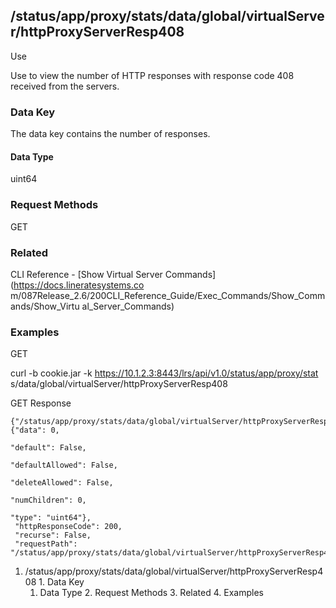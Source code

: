 ## /status/app/proxy/stats/data/global/virtualServer/httpProxyServerResp408

Use

Use to view the number of HTTP responses with response code 408 received from
the servers.

### Data Key

The data key contains the number of responses.

#### Data Type

uint64

### Request Methods

GET

### Related

CLI Reference - [Show Virtual Server Commands](https://docs.lineratesystems.co
m/087Release_2.6/200CLI_Reference_Guide/Exec_Commands/Show_Commands/Show_Virtu
al_Server_Commands)

### Examples

GET

curl -b cookie.jar -k https://10.1.2.3:8443/lrs/api/v1.0/status/app/proxy/stat
s/data/global/virtualServer/httpProxyServerResp408

GET Response

    
    
    {"/status/app/proxy/stats/data/global/virtualServer/httpProxyServerResp408": {"data": 0,
                                                                                "default": False,
                                                                                "defaultAllowed": False,
                                                                                "deleteAllowed": False,
                                                                                "numChildren": 0,
                                                                                "type": "uint64"},
     "httpResponseCode": 200,
     "recurse": False,
     "requestPath": "/status/app/proxy/stats/data/global/virtualServer/httpProxyServerResp408"}
    

  1. /status/app/proxy/stats/data/global/virtualServer/httpProxyServerResp408
    1. Data Key
      1. Data Type
    2. Request Methods
    3. Related
    4. Examples

